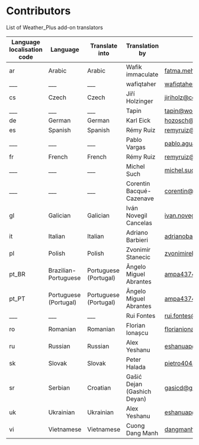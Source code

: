 # Contributors #

<html lang="en">


<caption>List of Weather_Plus add-on translators</caption>

| Language localisation code | Language | Translate into | Translation by | E-mail |
| ------------- | ------------- | ------------- | ------------- | ------------- |
| ar | Arabic | Arabic | Wafik immaculate | fatma.mehanna@gmail.com |
| ___ | ___ | ___ | wafiqtaher | wafiqtaher@gmail.com |
| cs | Czech | Czech | Jiří Holzinger | jiriholz@centrum.cz |
| ___ | ___ | ___ | Tapin | tapin@wo.cz |
| de | German | German | Karl Eick | hozosch@web.de |
| es | Spanish | Spanish | Rémy Ruiz | remyruiz@gmail.com |
| ___ | ___ | ___ | Pablo Vargas | pablo.aguantelabuenamusica@gmail.com |
| fr | French | French | Rémy Ruiz | remyruiz@gmail.com |
| ___ | ___ | ___ | Michel Such | michel.such@free.fr |
| ___ | ___ | ___ | Corentin Bacqué-Cazenave | corentin@progaccess33.net |
| gl | Galician | Galician | Iván Novegil Cancelas | ivan.novegil.cancelas@gmail.com |
| it | Italian | Italian | Adriano Barbieri | adrianobarb@yahoo.it |
| pl | Polish | Polish | Zvonimir Stanecic | zvonimirek222@yandex.com |
| pt_BR | Brazilian-Portuguese | Portuguese (Portugal) | Ângelo Miguel Abrantes | ampa4374@gmail.com |
| pt_PT | Portuguese (Portugal) | Portuguese (Portugal) | Ângelo Miguel Abrantes | ampa4374@gmail.com |
| ___ | ___ | ___ | Rui Fontes | rui.fontes@tiflotecnia.net |
| ro | Romanian | Romanian | Florian Ionașcu | florianionascu@hotmail.com |
| ru | Russian | Russian | Alex Yeshanu | eshanuap@gmail.com |
| sk | Slovak | Slovak | Peter Halada | pietro4044@gmail.com |
| sr | Serbian | Croatian | Gašić Dejan (Gashich Deyan) | gasicd@gmail.com |
| uk | Ukrainian | Ukrainian | Alex Yeshanu | eshanuap@gmail.com |
| vi | Vietnamese | Vietnamese | Cuong Dang Manh | dangmanhcuong@gmail.com |
